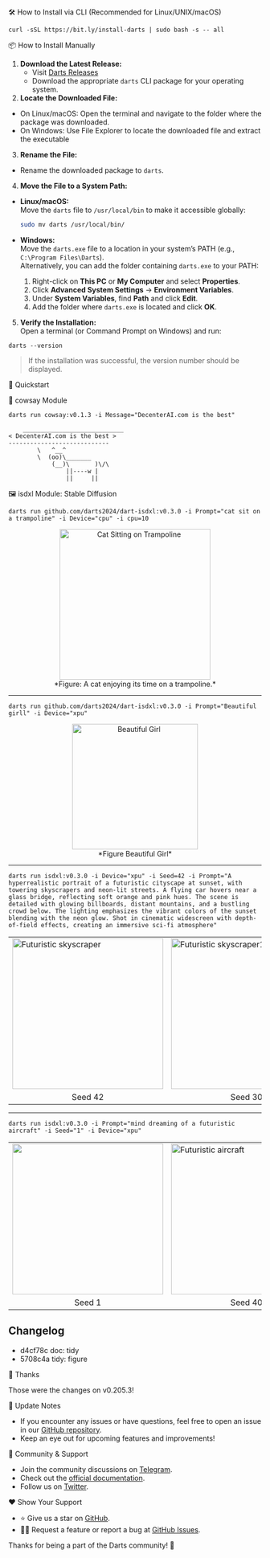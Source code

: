 🛠 How to Install via CLI (Recommended for Linux/UNIX/macOS)

`curl -sSL https://bit.ly/install-darts | sudo bash -s -- all`

📦 How to Install Manually

1. **Download the Latest Release:**  
   - Visit [Darts Releases](https://github.com/DeCenterAI-1/darts/releases/latest)
   - Download the appropriate `darts` CLI package for your operating system.  
2. **Locate the Downloaded File:**  
  - On Linux/macOS: Open the terminal and navigate to the folder where the package was downloaded.  
  - On Windows: Use File Explorer to locate the downloaded file and extract the executable
3. **Rename the File:**  
  - Rename the downloaded package to `darts`.  

4. **Move the File to a System Path:**  
  - **Linux/macOS:**  
    Move the `darts` file to `/usr/local/bin` to make it accessible globally:  
    ```bash  
    sudo mv darts /usr/local/bin/  
    ```  

  - **Windows:**  
    Move the `darts.exe` file to a location in your system’s PATH (e.g., `C:\Program Files\Darts`).  
    Alternatively, you can add the folder containing `darts.exe` to your PATH:  
    1. Right-click on **This PC** or **My Computer** and select **Properties**.  
    2. Click **Advanced System Settings** → **Environment Variables**.  
    3. Under **System Variables**, find **Path** and click **Edit**.  
    4. Add the folder where `darts.exe` is located and click **OK**.  

5. **Verify the Installation:**  
  Open a terminal (or Command Prompt on Windows) and run:  
  ```shell  
  darts --version 
  ```
  > If the installation was successful, the version number should be displayed.

🚀 Quickstart

🐄 cowsay Module

`darts run cowsay:v0.1.3 -i Message="DecenterAI.com is the best"`

```stdout
    ____________________________
< DecenterAI.com is the best >
----------------------------
        \   ^__^
        \  (oo)\_______
            (__)\       )\/\
                ||----w |
                ||     ||

```

🖼 isdxl Module: Stable Diffusion


```shell
darts run github.com/darts2024/dart-isdxl:v0.3.0 -i Prompt="cat sit on a trampoline" -i Device="cpu" -i cpu=10
```

<p align="center">
  <img src="https://github.com/user-attachments/assets/9d0ddc75-2965-45de-bbeb-624304a9d3aa" alt="Cat Sitting on Trampoline" width="300">
<br>
*Figure: A cat enjoying its time on a trampoline.*
</p>

---

```shell
darts run github.com/darts2024/dart-isdxl:v0.3.0 -i Prompt="Beautiful girll" -i Device="xpu"
```

<p align="center">
  <img src="https://github.com/user-attachments/assets/f12ba093-560f-4087-b12e-b5a63e1bec98" alt="Beautiful Girl" width="250">
<br>
   *Figure Beautiful Girl*
</p>

---

```shell
darts run isdxl:v0.3.0 -i Device="xpu" -i Seed=42 -i Prompt="A hyperrealistic portrait of a futuristic cityscape at sunset, with towering skyscrapers and neon-lit streets. A flying car hovers near a glass bridge, reflecting soft orange and pink hues. The scene is detailed with glowing billboards, distant mountains, and a bustling crowd below. The lighting emphasizes the vibrant colors of the sunset blending with the neon glow. Shot in cinematic widescreen with depth-of-field effects, creating an immersive sci-fi atmosphere" 
```

<p align="center">
  <table>
    <tr>
      <td><img src="https://github.com/user-attachments/assets/e6c82290-55da-453e-9dd5-e6c8cc6b1cd3" alt="Futuristic skyscraper" width="300"></td>
      <td><img src="https://github.com/user-attachments/assets/1486b95b-ec8b-4b88-9445-2b3f9b99dbbe" alt="Futuristic skyscraper1" width="300"></td>
      <td><img src="https://github.com/user-attachments/assets/5a07e80a-8c81-433c-ab85-a367a677c14e" alt="Futuristic skyscraper2" width="300"></td>
    </tr>
    <tr>
      <td align="center">Seed 42</td>
      <td align="center">Seed 30</td>
      <td align="center">Seed 100</td>
    </tr>
  </table>
</p>

---

```shell
darts run isdxl:v0.3.0 -i Prompt="mind dreaming of a futuristic aircraft" -i Seed="1" -i Device="xpu"
```


<p align="center">
  <table>
    <tr>
      <td><img src="https://github.com/user-attachments/assets/5026abe3-2718-450f-89ed-5e511ce47905 alt="Futuristic aircraft" width="300"></td>
      <td><img src="(https://github.com/user-attachments/assets/ac24833e-838a-4d07-8d58-e3408508315b" alt="Futuristic aircraft" width="300"></td>
      <td><img src="https://github.com/user-attachments/assets/c7a4c5e9-6713-4b7e-a2ac-7a78414f5491" alt="Futuristic aircraft" width="300"></td>
    </tr>
    <tr>
      <td align="center">Seed 1</td>
      <td align="center">Seed 40</td>
      <td align="center">Seed 12</td>
    </tr>
  </table>
</p>


## Changelog
* d4cf78c doc: tidy
* 5708c4a tidy: figure

🙏 Thanks

Those were the changes on v0.205.3!


🔄 Update Notes

- If you encounter any issues or have questions, feel free to open an issue in our [GitHub repository](https://github.com/DeCenterAI-1/darts/issues).
- Keep an eye out for upcoming features and improvements!

👥 Community & Support

- Join the community discussions on [Telegram](https://t.me/decenterai).
- Check out the [official documentation](https://decenter-ai.gitbook.io/).
- Follow us on [Twitter](https://twitter.com/DeCenterAI).

❤️ Show Your Support

- ⭐️ Give us a star on [GitHub](https://github.com/DeCenterAI-1/darts).
- 🧑‍💻 Request a feature or report a bug at [GitHub Issues](https://github.com/DeCenterAI-1/darts/issues/new).

Thanks for being a part of the Darts community! 🚀


